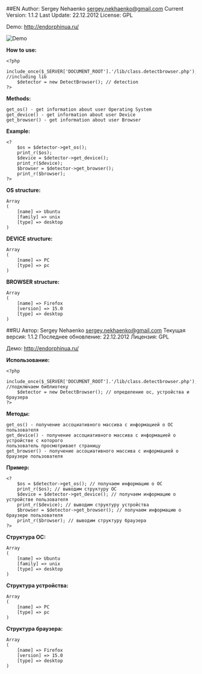 ##EN
	Author: Sergey Nehaenko <sergey.nekhaenko@gmail.com>
	Current Version: 1.1.2
	Last Update: 22.12.2012
	License: GPL

Demo: http://endorphinua.ru/

![Demo](http://endorphinua.ru/images/demo.png)


**How to use:**

	<?php
		include_once($_SERVER['DOCUMENT_ROOT'].'/lib/class.detectbrowser.php'); //including lib
		$detector = new DetectBrowser(); // detection
	?>

**Methods:**

	get_os() - get information about user Operating System
	get_device() - get information about user Device
	get_browser() - get information about user Browser
	
**Example:**

	<?
		$os = $detector->get_os();
		print_r($os);
		$device = $detector->get_device();
		print_r($device);
		$browser = $detector->get_browser();
		print_r($browser);
	?>
**OS structure:**

	Array
	(
		[name] => Ubuntu
		[family] => unix
		[type] => desktop
	)

**DEVICE structure:**

	Array
	(
		[name] => PC
		[type] => pc
	)

**BROWSER structure:**

	Array
	(
		[name] => Firefox
		[version] => 15.0
		[type] => desktop
	)
##RU
	Автор: Sergey Nehaenko <sergey.nekhaenko@gmail.com>
	Текущая версия: 1.1.2
	Последнее обновление: 22.12.2012
	Лицензия: GPL

Демо: http://endorphinua.ru/


**Использование:**

	<?php
		include_once($_SERVER['DOCUMENT_ROOT'].'/lib/class.detectbrowser.php'); //подключаем библиотеку
		$detector = new DetectBrowser(); // определение ос, устройства и браузера
	?>

**Методы:**

	get_os() - получение ассоциативного массива с информацией о ОС пользователя
	get_device() - получение ассоциативного массива с информацией о устройстве с которого
	пользователь просмотривает страницу
	get_browser() - получение ассоциативного массива с информацией о браузере пользователя
	
**Пример:**

	<?
		$os = $detector->get_os(); // получаем информацию о ОС
		print_r($os); // выводим структуру ОС
		$device = $detector->get_device(); // получаем информацию о устройстве пользователя
		print_r($device); // выводим структуру устройства
		$browser = $detector->get_browser(); // получаем информацию о браузере пользователя
		print_r($browser); // выводим структуру браузера
	?>
**Структура ОС:**

	Array
	(
		[name] => Ubuntu
		[family] => unix
		[type] => desktop
	)

**Структура устройства:**

	Array
	(
		[name] => PC
		[type] => pc
	)

**Структура браузера:**

	Array
	(
		[name] => Firefox
		[version] => 15.0
		[type] => desktop
	)
